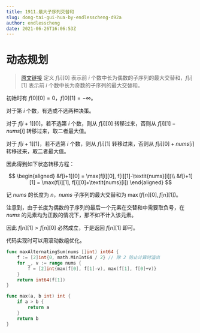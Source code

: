 ```yaml
---
title: 1911.最大子序列交替和
slug: dong-tai-gui-hua-by-endlesscheng-d92a
author: endlesscheng
date: 2021-06-26T16:06:53Z
---
```

# 动态规划
 
> [原文链接](https://leetcode.cn/problems/maximum-alternating-subsequence-sum/solution/dong-tai-gui-hua-by-endlesscheng-d92a)
定义 $f[i][0]$ 表示前 $i$ 个数中长为偶数的子序列的最大交替和，$f[i][1]$ 表示前 $i$ 个数中长为奇数的子序列的最大交替和。

初始时有 $f[0][0] = 0$，$f[0][1] = -\infty$。

对于第 $i$ 个数，有选或不选两种决策。

对于 $f[i+1][0]$，若不选第 $i$ 个数，则从 $f[i][0]$ 转移过来，否则从 $f[i][1]-\textit{nums}[i]$ 转移过来，取二者最大值。

对于 $f[i+1][1]$，若不选第 $i$ 个数，则从 $f[i][1]$ 转移过来，否则从 $f[i][0]+\textit{nums}[i]$ 转移过来，取二者最大值。

因此得到如下状态转移方程：

$$
\begin{aligned}
&f[i+1][0] = \max(f[i][0], f[i][1]-\textit{nums}[i])\\
&f[i+1][1] = \max(f[i][1], f[i][0]+\textit{nums}[i])
\end{aligned}
$$

记 $\textit{nums}$ 的长度为 $n$，$\textit{nums}$ 子序列的最大交替和为 $\max(f[n][0],f[n][1])$。

注意到，由于长度为偶数的子序列的最后一个元素在交替和中需要取负号，在 $\textit{nums}$ 的元素均为正数的情况下，那不如不计入该元素。

因此 $f[n][1]>f[n][0]$ 必然成立，于是返回 $f[n][1]$ 即可。

代码实现时可以用滚动数组优化。

```go
func maxAlternatingSum(nums []int) int64 {
	f := [2]int{0, math.MinInt64 / 2} // 除 2 防止计算时溢出
	for _, v := range nums {
		f = [2]int{max(f[0], f[1]-v), max(f[1], f[0]+v)}
	}
	return int64(f[1])
}

func max(a, b int) int {
	if a > b {
		return a
	}
	return b
}
```
